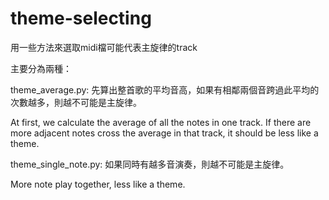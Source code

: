 # theme-selecting
用一些方法來選取midi檔可能代表主旋律的track

主要分為兩種：

theme_average.py: 先算出整首歌的平均音高，如果有相鄰兩個音跨過此平均的次數越多，則越不可能是主旋律。


At first, we calculate the average of all the notes in one track. If there are more adjacent notes cross the average in that track, it should be less like a theme. 

theme_single_note.py: 如果同時有越多音演奏，則越不可能是主旋律。

More note play together, less like a theme.
